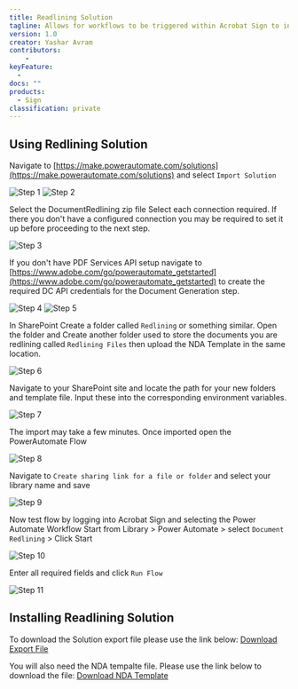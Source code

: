 ```yaml
---
title: Readlining Solution
tagline: Allows for workflows to be triggered within Acrobat Sign to initiate document redlining for contract negotiations
version: 1.0
creator: Yashar Avram
contributors: 
    - 
keyFeature:
  - 
docs: ""
products: 
  - Sign
classification: private
---
```


## Using Redlining Solution
Navigate to [https://make.powerautomate.com/solutions](https://make.powerautomate.com/solutions) and select `Import Solution`

![Step 1](https://github.com/adobe/redlining-solution/image1.png)
![Step 2](https://github.com/adobe/redlining-solution/image2.png)

Select the DocumentRedlining zip file
Select each connection required. If there you don't have a configured connection you may be required to set it up before proceeding to the next step.

![Step 3](https://github.com/adobe/redlining-solution/image3.png)

If you don't have PDF Services API setup navigate to [https://www.adobe.com/go/powerautomate_getstarted](https://www.adobe.com/go/powerautomate_getstarted) to create the required DC API credentials for the Document Generation step.

![Step 4](https://github.com/adobe/redlining-solution/image4.png)
![Step 5](https://github.com/adobe/redlining-solution/image5.png)

In SharePoint Create a folder called `Redlining` or something similar. Open the folder and Create another folder used to store the documents you are redlining called `Redlining Files` then upload the NDA Template in the same location.

![Step 6](https://github.com/adobe/redlining-solution/image6.png)

Navigate to your SharePoint site and locate the path for your new folders and template file. Input these into the corresponding environment variables.

![Step 7](https://github.com/adobe/redlining-solution/image7.png)

The import may take a few minutes. Once imported open the PowerAutomate Flow

![Step 8](https://github.com/adobe/redlining-solution/image8.png)

Navigate to `Create sharing link for a file or folder` and select your library name and save

![Step 9](https://github.com/adobe/redlining-solution/image9.png)

Now test flow by logging into Acrobat Sign and selecting the Power Automate Workflow
Start from Library > Power Automate > select `Document Redlining` > Click Start

![Step 10](https://github.com/adobe/redlining-solution/image10.png)

Enter all required fields and click `Run Flow`

![Step 11](https://github.com/adobe/redlining-solution/image11.png)


## Installing Readlining Solution

To download the Solution export file please use the link below:
[Download Export File](https://acrobat.adobe.com/id/urn:aaid:sc:US:4ac3bd38-4e3a-4c94-8f64-f1a6d09d583b)

You will also need the NDA tempalte file. Please use the link below to download the file:
[Download NDA Template](https://acrobat.adobe.com/id/urn:aaid:sc:US:52c4d1ac-ee64-45f0-af29-70e6a1c67224)